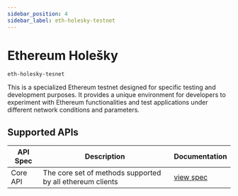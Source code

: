 ```yaml
---
sidebar_position: 4
sidebar_label: eth-holesky-testnet
---
```


# Ethereum Holešky

`eth-holesky-tesnet`

This is a specialized Ethereum testnet designed for specific testing and development purposes. It provides a unique environment for developers to experiment with Ethereum functionalities and test applications under different network conditions and parameters.

## Supported APIs

| API Spec | Description                                               | Documentation                  |
| -------- | --------------------------------------------------------- | ------------------------------ |
| Core API | The core set of methods supported by all ethereum clients | [view spec](../specs/core-api) |
